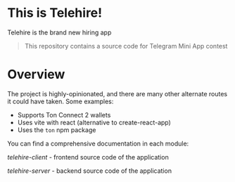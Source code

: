 # This is Telehire!

Telehire is the brand new hiring app

> This repository contains a source code for Telegram Mini App contest

# Overview

The project is highly-opinionated, and there are many other alternate routes it could have taken. Some examples:

- Supports Ton Connect 2 wallets
- Uses vite with react (alternative to create-react-app)
- Uses the `ton` npm package

You can find a comprehensive documentation in each module:

_telehire-client_ - frontend source code of the application

_telehire-server_ - backend source code of the application
